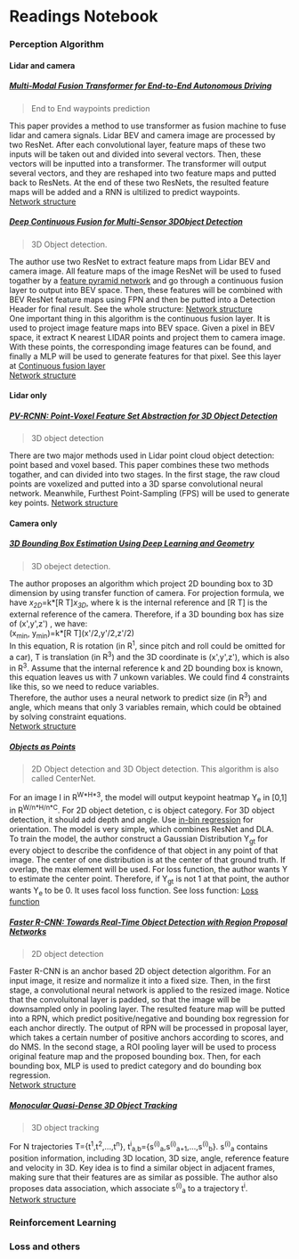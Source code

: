# Readings Notebook
### Perception Algorithm
#### Lidar and camera
##### [Multi-Modal Fusion Transformer for End-to-End Autonomous Driving](https://arxiv.org/pdf/2104.09224.pdf)
> End to End waypoints prediction

This paper provides a method to use transformer as fusion machine to fuse lidar and camera signals. Lidar BEV and camera image are processed by two ResNet. After each convolutional layer, feature maps of these two inputs will be taken out and divided into several vectors. Then, these vectors will be inputted into a transformer. The transformer will output several vectors, and they are reshaped into two feature maps and putted back to ResNets. At the end of these two ResNets, the resulted feature maps will be added and a RNN is ultilized to predict waypoints.<br>
[Network structure](./pictures/7.png)

##### [Deep Continuous Fusion for Multi-Sensor 3DObject Detection](https://arxiv.org/pdf/2012.10992.pdf)
>3D Object detection.

The author use two ResNet to extract feature maps from Lidar BEV and camera image. All feature maps of the image ResNet will be used to fused togather by a [feature pyramid network](https://openaccess.thecvf.com/content_cvpr_2017/papers/Lin_Feature_Pyramid_Networks_CVPR_2017_paper.pdf) and go through a continuous fusion layer to output into BEV space. Then, these features will be combined with BEV ResNet feature maps using FPN and then be putted into a Detection Header for final result. See the whole structure: [Network structure](./pictures/3.png)<br>
One important thing in this algorithm is the continuous fusion layer. It is used to project image feature maps into BEV space. Given a pixel in BEV space, it extract K nearest LIDAR points and project them to camera image. With these points, the corresponding image features can be found, and finally a MLP will be used to generate features for that pixel. See this layer at [Continuous fusion layer](./pictures/4.png)<br>
[Network structure](./pictures/5.jpg)


#### Lidar only
##### [PV-RCNN: Point-Voxel Feature Set Abstraction for 3D Object Detection](https://arxiv.org/pdf/1912.13192.pdf)
> 3D object detection

There are two major methods used in Lidar point cloud object detection: point based and voxel based. This paper combines these two methods togather, and can divided into two stages. In the first stage, the raw cloud points are voxelized and putted into a 3D sparse convolutional neural network. Meanwhile, Furthest Point-Sampling (FPS) will be used to generate key points.
[Network structure](./pictures/8.png)

#### Camera only
##### [3D Bounding Box Estimation Using Deep Learning and Geometry](https://arxiv.org/pdf/1612.00496.pdf)
>3D obeject detection.

The author proposes an algorithm which project 2D bounding box to 3D dimension by using transfer function of camera. For projection formula, we have *x<sub>2D</sub>*=k*\[R T\]*x<sub>3D</sub>*, where k is the internal reference and \[R T\] is the external reference of the camera. Therefore, if a 3D bounding box has size of (x',y',z') , we have: <br>
(x<sub>min</sub>, y<sub>min</sub>)=k*\[R T\](x'/2,y'/2,z'/2)<br>
In this equation, R is rotation (in R<sup>1</sup>, since pitch and roll could be omitted for a car), T is translation (in R<sup>3</sup>) and the 3D coordinate is (x',y',z'), which is also in R<sup>3</sup>. Assume that the internal reference k and 2D bounding box is known, this equation leaves us with 7 unkown variables. We could find 4 constraints like this, so we need to reduce variables.<br>
Therefore, the author uses a neural network to predict size (in R<sup>3</sup>) and angle, which means that only 3 variables remain, which could be obtained by solving constraint equations.<br>
[Network structure](./pictures/1.png)

##### [Objects as Points](https://arxiv.org/pdf/1904.07850.pdf)
> 2D Object detection and 3D Object detection. This algorithm is also called CenterNet.<br>

For an image I in R<sup>W\*H\*3</sup>, the model will output keypoint heatmap Y<sub>e</sub> in \[0,1\] in R<sup>W/n\*H/n\*C</sup>. For 2D object detetion, c is object category. For 3D object detection, it should add depth and angle. Use [in-bin regression](https://arxiv.org/pdf/1612.00496.pdf) for orientation. The model is very simple, which combines ResNet and DLA.<br>
To train the model, the author construct a Gaussian Distribution Y<sub>gt</sub> for every object to describe the confidence of that object in any point of that image. The center of one distribution is at the center of that ground truth. If overlap, the max element will be used. For loss function, the author wants Y to estimate the center point. Therefore, if Y<sub>gt</sub> is not 1 at that point, the author wants Y<sub>e</sub> to be 0. It uses facol loss function. See loss function: [Loss function](./pictures/2.png)<br>

##### [Faster R-CNN: Towards Real-Time Object Detection with Region Proposal Networks](https://arxiv.org/pdf/1506.01497.pdf)
> 2D object detection

Faster R-CNN is an anchor based 2D object detection algorithm. For an input image, it resize and normalize it into a fixed size. Then, in the first stage, a convolutional neural network is applied to the resized image. Notice that the convoluitonal layer is padded, so that the image will be downsampled only in pooling layer. The resulted feature map will be putted into a RPN, which predict positive/negative and bounding box regression for each anchor directly. The output of RPN will be processed in proposal layer, which takes a certain number of positive anchors according to scores, and do NMS. In the second stage, a ROI pooling layer will be used to process original feature map and the proposed bounding box. Then, for each bounding box, MLP is used to predict category and do bounding box regression.<br>
[Network structure](./pictures/5.jpg)

##### [Monocular Quasi-Dense 3D Object Tracking](https://arxiv.org/pdf/2103.07351.pdf)
> 3D object tracking

For N trajectories T={t<sup>1</sup>,t<sup>2</sup>,...,t<sup>n</sup>}, t<sup>i</sup><sub>a,b</sub>={s<sup>(i)</sup><sub>a</sub>,s<sup>(i)</sup><sub>a+1</sub>,...,s<sup>(i)</sup><sub>b</sub>}. s<sup>(i)</sup><sub>a</sub> contains position information, including 3D location, 3D size, angle, reference feature and velocity in 3D. Key idea is to find a similar object in adjacent frames, making sure that their features are as similar as possible. The author also proposes data association, which associate s<sup>(i)</sup><sub>a</sub> to a trajectory t<sup>i</sup>.<br>
[Network structure](./pictures/5.jpg)

### Reinforcement Learning

### Loss and others
